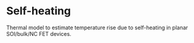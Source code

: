 # Self-heating
Thermal model to estimate temperature rise due to self-heating in planar SOI/bulk/NC FET devices.
